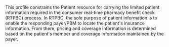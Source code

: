 This profile constrains the Patient resource for carrying the limited patient information required in the consumer real-time pharmacy benefit check (RTPBC) process. In RTPBC, the sole purpose of patient information is to enable the responding payer/PBM to locate the patient's insurance information. From there, pricing and coverage information is determined based on the patient's member and coverage information maintained by the payer. 

<br><br>
